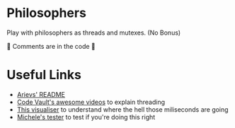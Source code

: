 # Philosophers

Play with philosophers as threads and mutexes. (No Bonus)  

🦕 Comments are in the code 🦕

# Useful Links

* [Arievs' README](https://github.com/arieivs/42/tree/master/3_philosophers#readme) 
* [Code Vault's awesome videos](https://www.youtube.com/watch?v=d9s_d28yJq0&list=PLfqABt5AS4FmuQf70psXrsMLEDQXNkLq2) to explain threading 
* [This visualiser](https://nafuka11.github.io/philosophers-visualizer/) to understand where the hell those miliseconds are going 
* [Michele's tester](https://github.com/mikysett/philosophers_tester) to test if you're doing this right